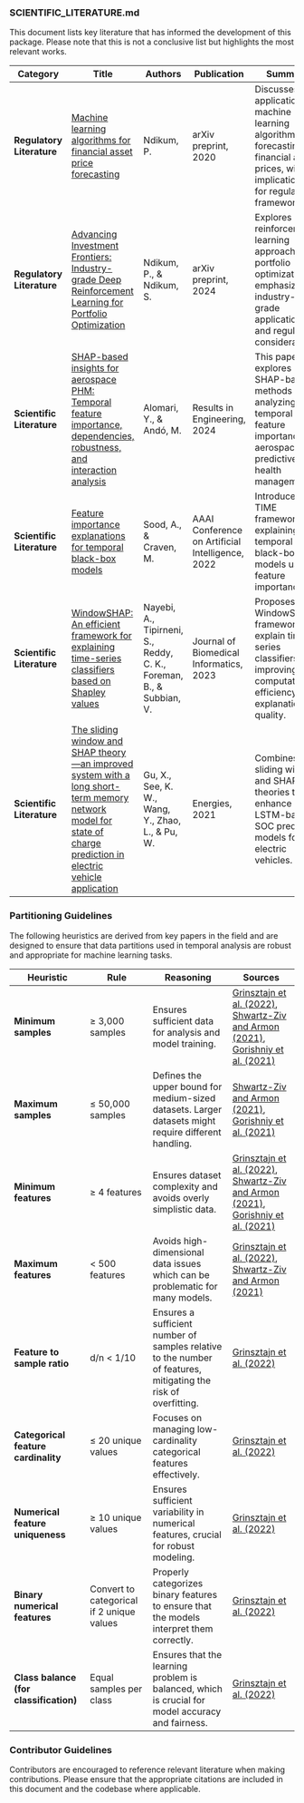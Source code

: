 ### SCIENTIFIC_LITERATURE.md

This document lists key literature that has informed the development of this package. Please note that this is not a conclusive list but highlights the most relevant works.

| **Category** | **Title** | **Authors** | **Publication** | **Summary** |
|--------------|-----------|-------------|-----------------|-------------|
| **Regulatory Literature** | [Machine learning algorithms for financial asset price forecasting](https://arxiv.org/abs/2004.01504) | Ndikum, P. | arXiv preprint, 2020 | Discusses the application of machine learning algorithms for forecasting financial asset prices, with implications for regulatory frameworks. |
| **Regulatory Literature** | [Advancing Investment Frontiers: Industry-grade Deep Reinforcement Learning for Portfolio Optimization](https://arxiv.org/abs/2403.07916) | Ndikum, P., & Ndikum, S. | arXiv preprint, 2024 | Explores deep reinforcement learning approaches for portfolio optimization, emphasizing industry-grade applications and regulatory considerations. |
| **Scientific Literature** | [SHAP-based insights for aerospace PHM: Temporal feature importance, dependencies, robustness, and interaction analysis](https://doi.org/10.1016/j.rineng.2024.101834](https://www.sciencedirect.com/science/article/pii/S2590123024000872)](https://www.sciencedirect.com/science/article/pii/S2590123024000872)) | Alomari, Y., & Andó, M. | Results in Engineering, 2024 | This paper explores SHAP-based methods for analyzing temporal feature importance in aerospace predictive health management. |
| **Scientific Literature** | [Feature importance explanations for temporal black-box models](https://ojs.aaai.org/index.php/AAAI/article/view/20559) | Sood, A., & Craven, M. | AAAI Conference on Artificial Intelligence, 2022 | Introduces the TIME framework for explaining temporal black-box models using feature importance. |
| **Scientific Literature** | [WindowSHAP: An efficient framework for explaining time-series classifiers based on Shapley values](https://doi.org/10.1016/j.jbi.2023.104438) | Nayebi, A., Tipirneni, S., Reddy, C. K., Foreman, B., & Subbian, V. | Journal of Biomedical Informatics, 2023 | Proposes the WindowSHAP framework to explain time-series classifiers, improving both computational efficiency and explanation quality. |
| **Scientific Literature** | [The sliding window and SHAP theory—an improved system with a long short-term memory network model for state of charge prediction in electric vehicle application](https://doi.org/10.3390/en14123692) | Gu, X., See, K. W., Wang, Y., Zhao, L., & Pu, W. | Energies, 2021 | Combines sliding window and SHAP theories to enhance LSTM-based SOC prediction models for electric vehicles. |

### Partitioning Guidelines

The following heuristics are derived from key papers in the field and are designed to ensure that data partitions used in temporal analysis are robust and appropriate for machine learning tasks.

| **Heuristic**                | **Rule**                               | **Reasoning**                                                                                                                                      | **Sources**                                                                                          |
|------------------------------|----------------------------------------|----------------------------------------------------------------------------------------------------------------------------------------------------|-------------------------------------------------------------------------------------------------------|
| **Minimum samples**           | ≥ 3,000 samples                        | Ensures sufficient data for analysis and model training.                                                                                           | [Grinsztajn et al. (2022)](https://arxiv.org/pdf/2207.08815), [Shwartz-Ziv and Armon (2021)](https://arxiv.org/pdf/2106.03253), [Gorishniy et al. (2021)](https://arxiv.org/pdf/2106.11959) |
| **Maximum samples**           | ≤ 50,000 samples                       | Defines the upper bound for medium-sized datasets. Larger datasets might require different handling.                                                | [Shwartz-Ziv and Armon (2021)](https://arxiv.org/pdf/2106.03253), [Gorishniy et al. (2021)](https://arxiv.org/pdf/2106.11959) |
| **Minimum features**          | ≥ 4 features                           | Ensures dataset complexity and avoids overly simplistic data.                                                                                       | [Grinsztajn et al. (2022)](https://arxiv.org/pdf/2207.08815), [Shwartz-Ziv and Armon (2021)](https://arxiv.org/pdf/2106.03253), [Gorishniy et al. (2021)](https://arxiv.org/pdf/2106.11959) |
| **Maximum features**          | < 500 features                         | Avoids high-dimensional data issues which can be problematic for many models.                                                                       | [Grinsztajn et al. (2022)](https://arxiv.org/pdf/2207.08815), [Shwartz-Ziv and Armon (2021)](https://arxiv.org/pdf/2106.03253) |
| **Feature to sample ratio**   | d/n < 1/10                             | Ensures a sufficient number of samples relative to the number of features, mitigating the risk of overfitting.                                       | [Grinsztajn et al. (2022)](https://arxiv.org/pdf/2207.08815) |
| **Categorical feature cardinality** | ≤ 20 unique values              | Focuses on managing low-cardinality categorical features effectively.                                                                               | [Grinsztajn et al. (2022)](https://arxiv.org/pdf/2207.08815) |
| **Numerical feature uniqueness** | ≥ 10 unique values                 | Ensures sufficient variability in numerical features, crucial for robust modeling.                                                                  | [Grinsztajn et al. (2022)](https://arxiv.org/pdf/2207.08815) |
| **Binary numerical features** | Convert to categorical if 2 unique values | Properly categorizes binary features to ensure that the models interpret them correctly.                                                            | [Grinsztajn et al. (2022)](https://arxiv.org/pdf/2207.08815) |
| **Class balance (for classification)** | Equal samples per class     | Ensures that the learning problem is balanced, which is crucial for model accuracy and fairness.                                                    | [Grinsztajn et al. (2022)](https://arxiv.org/pdf/2207.08815) |

### **Contributor Guidelines**

Contributors are encouraged to reference relevant literature when making contributions. Please ensure that the appropriate citations are included in this document and the codebase where applicable.
